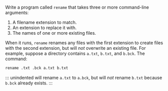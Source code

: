 Write a program called `rename` that takes three or more command-line arguments:

1.  A <g key="filename_extension">filename extension</g> to match.
2.  An extension to replace it with.
3.  The names of one or more existing files.

When it runs,
`rename` renames any files with the first extension to create files with the second extension,
but will *not* overwrite an existing file.
For example,
suppose a directory contains `a.txt`, `b.txt`, and `b.bck`.
The command:

```sh
rename .txt .bck a.txt b.txt
```

::: unindented
will rename `a.txt` to `a.bck`,
but will *not* rename `b.txt` because `b.bck` already exists.
:::
